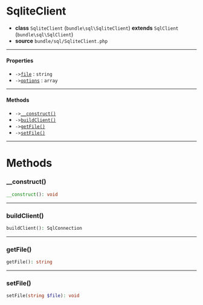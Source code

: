 # SqliteClient

- **class** `SqliteClient` (`bundle\sql\SqliteClient`) **extends** `SqlClient` (`bundle\sql\SqlClient`)
- **source** `bundle/sql/SqliteClient.php`

---

#### Properties

- `->`[`file`](#prop-file) : `string`
- `->`[`options`](#prop-options) : `array`

---

#### Methods

- `->`[`__construct()`](#method-__construct)
- `->`[`buildClient()`](#method-buildclient)
- `->`[`getFile()`](#method-getfile)
- `->`[`setFile()`](#method-setfile)

---
# Methods

<a name="method-__construct"></a>

### __construct()
```php
__construct(): void
```

---

<a name="method-buildclient"></a>

### buildClient()
```php
buildClient(): SqlConnection
```

---

<a name="method-getfile"></a>

### getFile()
```php
getFile(): string
```

---

<a name="method-setfile"></a>

### setFile()
```php
setFile(string $file): void
```